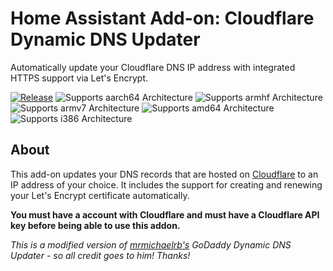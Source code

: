 # Home Assistant Add-on: Cloudflare Dynamic DNS Updater

Automatically update your Cloudflare DNS IP address with integrated HTTPS support via Let's Encrypt.

[![Release][release-shield]][release]
![Supports aarch64 Architecture][aarch64-shield]
![Supports armhf Architecture][armhf-shield]
![Supports armv7 Architecture][armv7-shield]
![Supports amd64 Architecture][amd64-shield]
![Supports i386 Architecture][i386-shield]

## About

This add-on updates your DNS records that are hosted on [Cloudflare][cloudflare] to an IP address of your choice.
It includes the support for creating and renewing your Let's Encrypt certificate automatically.

**You must have a account with Cloudflare and must have a Cloudflare API key before being able to use this addon.**

_This is a modified version of [mrmichaelrb's][mrmichaelrb] GoDaddy Dynamic DNS Updater - so all credit goes to him! Thanks!_

[release-shield]: https://img.shields.io/github/v/release/mreditor97/addon-ddns-cloudflare?color=blue&include_prereleases
[release]: https://github.com/mreditor97/addon-ddns-cloudflare/releases
[aarch64-shield]: https://img.shields.io/badge/aarch64-yes-green.svg
[armhf-shield]: https://img.shields.io/badge/armhf-yes-green.svg
[armv7-shield]: https://img.shields.io/badge/armv7-yes-green.svg
[amd64-shield]: https://img.shields.io/badge/amd64-yes-green.svg
[i386-shield]: https://img.shields.io/badge/i386-yes-green.svg
[issue]: https://github.com/mreditor97/addon-ddns-cloudflare/issues
[cloudflare]: https://www.cloudflare.com
[mrmichaelrb]: https://github.com/mrmichaelrb/hassio-addons
